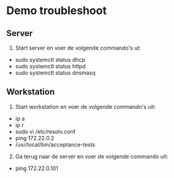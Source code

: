 # Demo troubleshoot
## Server
1. Start server en voer de volgende commando's ut:
- sudo systemctl status dhcp
- sudo systemctl status httpd
- sudo systemctl status dnsmasq
## Workstation
1. Start workstation en voer de volgende commando's uit:
- ip a
- ip r
- sudo vi /etc/resolv.conf
- ping 172.22.0.2
- /usr/local/bin/acceptance-tests
2. Ga terug naar de server en voer de volgende commando uit:
- ping 172.22.0.101
